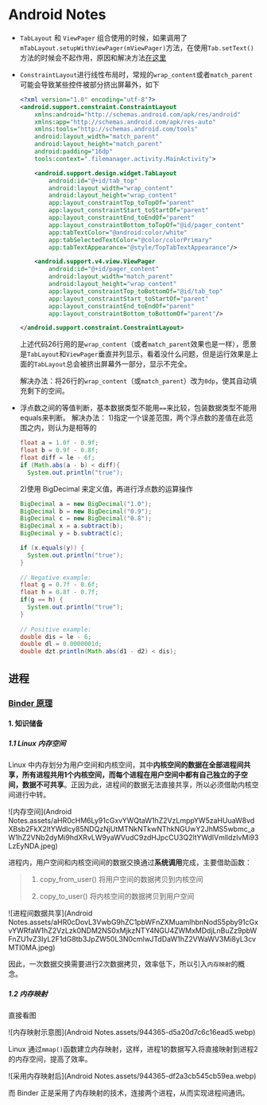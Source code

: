 # Android Notes

- `TabLayout` 和 `ViewPager` 组合使用的时候，如果调用了`mTabLayout.setupWithViewPager(mViewPager)`方法，在使用`Tab.setText()`方法的时候会不起作用，原因和解决方法[在这里](https://blog.csdn.net/yoonerloop/article/details/70766002)

- `ConstraintLayout`进行线性布局时，常规的`wrap_content`或者`match_parent`可能会导致某些控件被部分挤出屏幕外，如下

  ```xml
  <?xml version="1.0" encoding="utf-8"?>
  <android.support.constraint.ConstraintLayout
      xmlns:android="http://schemas.android.com/apk/res/android"
      xmlns:app="http://schemas.android.com/apk/res-auto"
      xmlns:tools="http://schemas.android.com/tools"
      android:layout_width="match_parent"
      android:layout_height="match_parent"
      android:padding="16dp"
      tools:context=".filemanager.activity.MainActivity">
  
      <android.support.design.widget.TabLayout
          android:id="@+id/tab_top"
          android:layout_width="wrap_content"
          android:layout_height="wrap_content"
          app:layout_constraintTop_toTopOf="parent"
          app:layout_constraintStart_toStartOf="parent"
          app:layout_constraintEnd_toEndOf="parent"
          app:layout_constraintBottom_toTopOf="@id/pager_content"
          app:tabTextColor="@android:color/white"
          app:tabSelectedTextColor="@color/colorPrimary"
          app:tabTextAppearance="@style/TopTabTextAppearance"/>
  
      <android.support.v4.view.ViewPager
          android:id="@+id/pager_content"
          android:layout_width="match_parent"
          android:layout_height="wrap_content"
          app:layout_constraintTop_toBottomOf="@id/tab_top"
          app:layout_constraintStart_toStartOf="parent"
          app:layout_constraintEnd_toEndOf="parent"
          app:layout_constraintBottom_toBottomOf="parent"/>
  
  </android.support.constraint.ConstraintLayout>
  ```

  上述代码26行用的是`wrap_content`（或者`match_parent`效果也是一样），愿景是`TabLayout`和`ViewPager`垂直并列显示，看着没什么问题，但是运行效果是上面的`TabLayout`总会被挤出屏幕外一部分，显示不完全。

  解决办法：将26行的`wrap_content`（或`match_parent`）改为`0dp`，使其自动填充剩下的空间。
  
- 浮点数之间的等值判断，基本数据类型不能用`==`来比较，包装数据类型不能用equals来判断。
  解决办法：
  1)指定一个误差范围，两个浮点数的差值在此范围之内，则认为是相等的

  ```java
  float a = 1.0f - 0.9f;
  float b = 0.9f - 0.8f;
  float diff = le - 6f;
  if (Math.abs(a - b) < diff){
  	System.out.println("true");
  ```

  

  2)使用 BigDecimal 来定义值，再进行浮点数的运算操作

  ```java
  BigDecimal a = new BigDecimal("1.0");
  BigDecimal b = new BigDecimal("0.9");
  BigDecimal c = new BigDecimal("0.8");
  BigDecimal x = a.subtract(b);
  BigDecimal y = b.subtract(c);
  
  if (x.equals(y)) {
  	System.out.println("true");
  }
      
  // Negative example:
  float g = 0.7f - 0.6f;
  float h = 0.8f - 0.7f;
  if(g == h) {
  	System.out.println("true");
  }
      
  // Positive example:
  double dis = le - 6;
  double dl = 0.0000001d;
  double dzt.println(Math.abs(d1 - d2) < dis);
  ```

  

## 进程

### [Binder 原理](https://blog.csdn.net/carson_ho/article/details/73560642)

#### 1. 知识储备

##### 1.1 Linux 内存空间

Linux 中内存划分为用户空间和内核空间，其中**内核空间的数据在全部进程间共享，所有进程共用1个内核空间，而每个进程在用户空间中都有自己独立的子空间，数据不可共享**。正因为此，进程间的数据无法直接共享，所以必须借助内核空间进行中转。

![内存空间](Android Notes.assets/aHR0cHM6Ly91cGxvYWQtaW1hZ2VzLmppYW5zaHUuaW8vdXBsb2FkX2ltYWdlcy85NDQzNjUtMTNkNTkwNThkNGUwY2JhMS5wbmc_aW1hZ2VNb2dyMi9hdXRvLW9yaWVudC9zdHJpcCU3Q2ltYWdlVmlldzIvMi93LzEyNDA.jpeg)

进程内，用户空间和内核空间间的数据交换通过**系统调用**完成，主要借助函数：

> 1. copy_from_user()  将用户空间的数据拷贝到内核空间
>
> 2. copy_to_user()  将内核空间的数据拷贝到用户空间

![进程间数据共享](Android Notes.assets/aHR0cDovL3VwbG9hZC1pbWFnZXMuamlhbnNodS5pby91cGxvYWRfaW1hZ2VzLzk0NDM2NS0xMjkzNTY4NGU4ZWMxMDdjLnBuZz9pbWFnZU1vZ3IyL2F1dG8tb3JpZW50L3N0cmlwJTdDaW1hZ2VWaWV3Mi8yL3cvMTI0MA.jpeg)

因此，一次数据交换需要进行2次数据拷贝，效率低下，所以引入`内存映射`的概念。

##### 1.2 内存映射

直接看图

![内存映射示意图](Android Notes.assets/944365-d5a20d7c6c16ead5.webp)

Linux 通过`mmap()`函数建立内存映射，这样，进程1的数据写入将直接映射到进程2的内存空间，提高了效率。

![采用内存映射后](Android Notes.assets/944365-df2a3cb545cb59ea.webp)

而 Binder 正是采用了内存映射的技术，连接两个进程，从而实现进程间通讯。